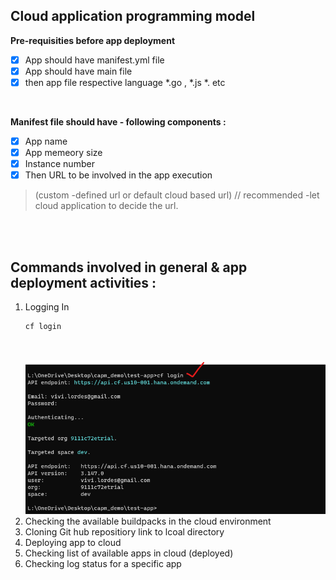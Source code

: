 ## Cloud application programming model


**Pre-requisities before app deployment**

- [x] App should have manifest.yml file 
- [x] App should have main file 
- [x] then app file respective language *.go , *.js *. etc 

</br>


**Manifest file should have - following components :**

- [x] App name 
- [x] App memeory size 
- [x] Instance number 
- [x] Then URL to be involved in the app execution
> (custom -defined url  or default cloud based url) // recommended -let cloud application to decide the url.

</br>
</br>

## Commands involved in general & app deployment activities : 


1. Logging In
   </br>
   ```bat
   cf login
   ```
   </br>
   </br>
    <img src="./files/1-cf_login.png" >
   </br>
1. Checking the available buildpacks in the cloud environment 
2. Cloning Git hub repositiory link to lcoal directory 
3. Deploying app to cloud 
4. Checking list of available apps in cloud (deployed)
5. Checking log status for a specific app 


